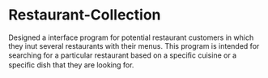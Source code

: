 # Restaurant-Collection

Designed a interface program for potential restaurant customers in which they inut several restaurants with their menus. This program is intended for searching for a particular restaurant based on a speciﬁc cuisine or a speciﬁc dish that they are looking for.
